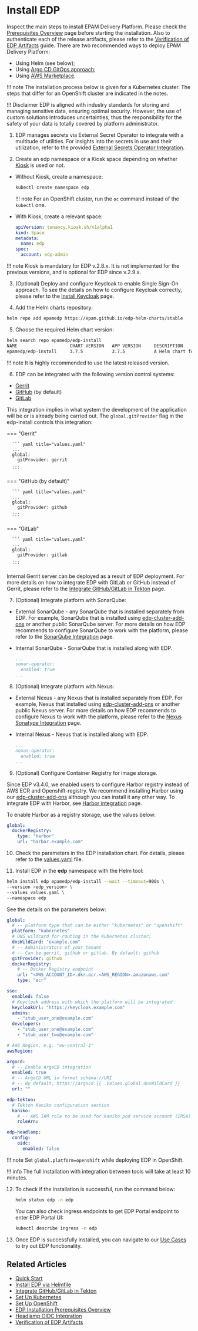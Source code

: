 # Install EDP

Inspect the main steps to install EPAM Delivery Platform. Please check the [Prerequisites Overview](prerequisites.md) page before starting the installation. Also to authenticate each of the release artifacts, please refer to the  [Verification of EDP Artifacts](artifacts-verification.md) guide.
There are two recommended ways to deploy EPAM Delivery Platform:

* Using Helm (see below);
* Using [Argo CD GitOps approach](./add-ons-overview.md);
* Using [AWS Marketplace](./aws-marketplace-install.md).

!!! note
    The installation process below is given for a Kubernetes cluster. The steps that differ for an OpenShift cluster are
    indicated in the notes.

!!! Disclaimer
    EDP is aligned with industry standards for storing and managing sensitive data, ensuring optimal security. However, the use of custom solutions introduces uncertainties, thus the responsibility for the safety of your data is totally covered by platform administrator.

1. EDP manages secrets via External Secret Operator to integrate with a multitude of utilities. For insights into the secrets in use and their utilization, refer to the provided [External Secrets Operator Integration](./external-secrets-operator-integration.md).

2. Create an edp namespace or a Kiosk space depending on whether [Kiosk](./edp-kiosk-usage.md) is used or not.

  * Without Kiosk, create a namespace:

    ```bash
    kubectl create namespace edp
    ```

    !!! note
        For an OpenShift cluster, run the `oc` command instead of the `kubectl` one.

  * With Kiosk, create a relevant space:

    ```yaml
    apiVersion: tenancy.kiosk.sh/v1alpha1
    kind: Space
    metadata:
      name: edp
    spec:
      account: edp-admin
    ```

  !!! note
      Kiosk is mandatory for EDP v.2.8.x. It is not implemented for the previous versions, and is optional for EDP since v.2.9.x.

3. (Optional) Deploy and configure Keycloak to enable Single Sign-On approach. To see the details on how to configure Keycloak correctly, please refer to the [Install Keycloak](./install-keycloak.md#configuration) page.

4. Add the Helm charts repository:

  ```bash
  helm repo add epamedp https://epam.github.io/edp-helm-charts/stable
  ```

5. Choose the required Helm chart version:

  ```bash
  helm search repo epamedp/edp-install
  NAME                    CHART VERSION   APP VERSION     DESCRIPTION
  epamedp/edp-install     3.7.5           3.7.5           A Helm chart for EDP Install
  ```

  !!! note
      It is highly recommended to use the latest released version.

6. EDP can be integrated with the following version control systems:

  * [Gerrit](https://gerrit-review.googlesource.com/Documentation/)
  * [GitHub](https://docs.github.com/en) (by default)
  * [GitLab](https://docs.gitlab.com/)

  This integration implies in what system the development of the application will be or is already being carried out. The `global.gitProvider` flag in the edp-install controls this integration:

  === "Gerrit"

      ``` yaml title="values.yaml"
      ...
      global:
        gitProvider: gerrit
      ...
      ```

  === "GitHub (by default)"

      ``` yaml title="values.yaml"
      ...
      global:
        gitProvider: github
      ...
      ```

  === "GitLab"

      ``` yaml title="values.yaml"
      ...
      global:
        gitProvider: gitlab
      ...
      ```

  Internal Gerrit server can be deployed as a result of EDP deployment. For more details on how to integrate EDP with GitLab or GitHub instead of Gerrit, please refer to the [Integrate GitHub/GitLab in Tekton](./import-strategy-tekton.md) page.

7. (Optional) Integrate platform with SonarQube:

  * External SonarQube - any SonarQube that is installed separately from EDP. For example, SonarQube that is installed using [edp-cluster-add-ons](https://github.com/epam/edp-cluster-add-ons) or another public SonarQube server. For more details on how EDP recommends to configure SonarQube to work with the platform, please refer to the [SonarQube Integration](./sonarqube.md) page.

  * Internal SonarQube - SonarQube that is installed along with EDP.

      ``` yaml title="values.yaml"
      ...
      sonar-operator:
        enabled: true
      ...
      ```

8. (Optional) Integrate platform with Nexus:

  * External Nexus - any Nexus that is installed separately from EDP. For example, Nexus that installed using [edp-cluster-add-ons](https://github.com/epam/edp-cluster-add-ons/blob/main/chart/values.yaml#L82) or another public Nexus server. For more details on how EDP recommends to configure Nexus to work with the platform, please refer to the [Nexus Sonatype Integration](./nexus-sonatype.md) page.

  * Internal Nexus - Nexus that is installed along with EDP.

      ``` yaml title="values.yaml"
      ...
      nexus-operator:
        enabled: true
      ...
      ```

9. (Optional) Configure Container Registry for image storage.

  Since EDP v3.4.0, we enabled users to configure Harbor registry instead of AWS ECR and Openshift-registry. We recommend installing Harbor using our [edp-cluster-add-ons](https://github.com/epam/edp-cluster-add-ons/blob/main/chart/values.yaml#L53) although you can install it any other way. To integrate EDP with Harbor, see [Harbor integration](container-registry-harbor-integration-tekton-ci.md) page.

  To enable Harbor as a registry storage, use the values below:

  ```yaml
  global:
    dockerRegistry:
      type: "harbor"
      url: "harbor.example.com"
  ```

10. Check the parameters in the EDP installation chart. For details, please refer to the [values.yaml](https://github.com/epam/edp-install/blob/v3.7.5/deploy-templates/values.yaml) file.

11. Install EDP in the **edp** namespace with the Helm tool:

  ```bash
  helm install edp epamedp/edp-install --wait --timeout=900s \
  --version <edp_version> \
  --values values.yaml \
  --namespace edp
  ```

  See the details on the parameters below:<a name="values"></a>

  ``` yaml title="Example values.yaml file"
  global:
    # -- platform type that can be either "kubernetes" or "openshift"
    platform: "kubernetes"
    # DNS wildcard for routing in the Kubernetes cluster;
    dnsWildCard: "example.com"
    # -- Administrators of your tenant
    # -- Can be gerrit, github or gitlab. By default: github
    gitProvider: github
    dockerRegistry:
      # -- Docker Registry endpoint
      url: "<AWS_ACCOUNT_ID>.dkr.ecr.<AWS_REGION>.amazonaws.com"
      type: "ecr"

  sso:
    enabled: false
    # Keycloak address with which the platform will be integrated
    keycloakUrl: "https://keycloak.example.com"
    admins:
      - "stub_user_one@example.com"
    developers:
      - "stub_user_one@example.com"
      - "stub_user_two@example.com"

  # AWS Region, e.g. "eu-central-1"
  awsRegion:

  argocd:
    # -- Enable ArgoCD integration
    enabled: true
    # -- ArgoCD URL in format schema://URI
    # -- By default, https://argocd.{{ .Values.global.dnsWildCard }}
    url: ""

  edp-tekton:
    # Tekton Kaniko configuration section
    kaniko:
      # -- AWS IAM role to be used for kaniko pod service account (IRSA). Format: arn:aws:iam::<AWS_ACCOUNT_ID>:role/<AWS_IAM_ROLE_NAME>
      roleArn:

  edp-headlamp:
    config:
      oidc:
        enabled: false
  ```

  !!! note
      Set `global.platform=openshift` while deploying EDP in OpenShift.

  !!! info
      The full installation with integration between tools will take at least 10 minutes.

12. To check if the installation is successful, run the command below:

    ```bash
    helm status edp -n edp
    ```

    You can also check ingress endpoints to get EDP Portal endpoint to enter EDP Portal UI:

    ```bash
    kubectl describe ingress -n edp
    ```

13. Once EDP is successfully installed, you can navigate to our [Use Cases](../use-cases/index.md) to try out EDP functionality.

## Related Articles

* [Quick Start](quick-start/platform-installation.md)
* [Install EDP via Helmfile](install-via-helmfile.md)
* [Integrate GitHub/GitLab in Tekton](../operator-guide/import-strategy-tekton.md)
* [Set Up Kubernetes](kubernetes-cluster-settings.md)
* [Set Up OpenShift](openshift-cluster-settings.md)
* [EDP Installation Prerequisites Overview](prerequisites.md)
* [Headlamp OIDC Integration](headlamp-oidc.md)
* [Verification of EDP Artifacts](artifacts-verification.md)
